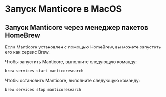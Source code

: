 # Запуск Manticore в MacOS

## Запуск Manticore через менеджер пакетов HomeBrew

Если Manticore установлен с помощью HomeBrew, вы можете запустить его как сервис Brew.

Чтобы запустить Manticore, выполните следующую команду:

```bash
brew services start manticoresearch
```
Чтобы остановить Manticore, выполните следующую команду:

```bash
brew services stop manticoresearch
```
<!-- proofread -->

